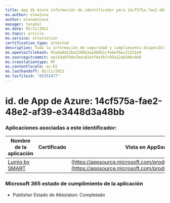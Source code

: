 ```yaml
---
title: App de Azure información de identificador para 14cf575a-fae2-48e2-af39-e3448d3a48bb
ms.author: elmalova
author: elenamalova
manager: tonybal
ms.date: 05/11/2022
ms.topic: article
ms.service: attestation
certification_type: attested
description: Toda la información de seguridad y cumplimiento disponible para 14cf575a-fae2-48e2-af39-e3448d3a48bb.
ms.openlocfilehash: 95ada8d21ba229bb3aa468b1cfebef6ec21521e9
ms.sourcegitcommit: ae319a079de7bac03a3f4afb7c95a12a6248c9b0
ms.translationtype: MT
ms.contentlocale: es-ES
ms.lasthandoff: 05/11/2022
ms.locfileid: "65351477"
---
```

# <a name="azure-app-id-14cf575a-fae2-48e2-af39-e3448d3a48bb"></a>id. de App de Azure: 14cf575a-fae2-48e2-af39-e3448d3a48bb


### <a name="apps-associated-with-this-id"></a>Aplicaciones asociadas a este identificador:
| **Nombre de la aplicación** | **Certificado** | **Vista en AppSource** |
|--------------|---------------|-----------------------|
| [Lumio by SMART](../forward/WA200001874.md) |  | [https://appsource.microsoft.com/product/office/WA200001874](https://appsource.microsoft.com/product/office/WA200001874) |

### <a name="microsoft-365-app-compliance-status"></a>Microsoft 365 estado de cumplimiento de la aplicación
- Publisher Estado de Attestaton: Completado
